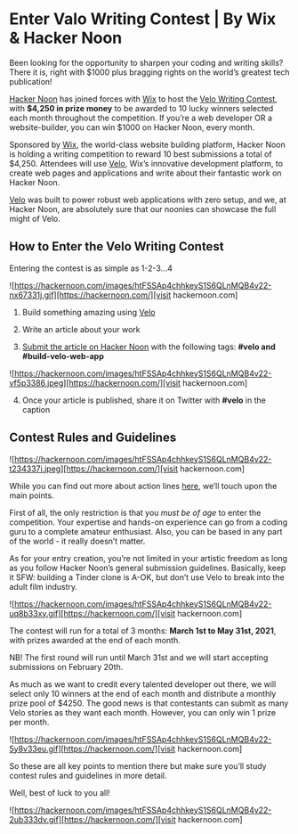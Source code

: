 
# Enter Valo Writing Contest | By Wix & Hacker Noon

Been looking for the opportunity to sharpen your coding and writing skills? There it is, right with $1000 plus bragging rights on the world’s greatest tech publication!

[Hacker Noon](https://hackernoon.com/) has joined forces with [Wix](https://www.wix.com/) to host the [Velo Writing Contest](https://hackernoon.com/introducing-the-velo-writing-contest-by-wix-and-hacker-noon-ta3433v0/), with **$4,250 in prize money** to be awarded to 10 lucky winners selected each month throughout the competition. If you’re a web developer OR a website-builder, you can win $1000 on Hacker Noon, every month.

Sponsored by [Wix](https://www.wix.com/), the world-class website building platform, Hacker Noon is holding a writing competition to reward 10 best submissions a total of $4,250. Attendees will use [Velo](https://www.wix.com/velo/blog/post/what-is-velo-by-wix-build-web-applications-faster?ref=hackernoon.com), Wix’s innovative development platform, to create web pages and applications and write about their fantastic work on Hacker Noon.

[Velo](https://www.wix.com/velo?ref=hackernoon.com) was built to power robust web applications with zero setup, and we, at Hacker Noon, are absolutely sure that our noonies can showcase the full might of Velo.

## How to Enter the Velo Writing Contest

Entering the contest is as simple as 1-2-3…4

![https://hackernoon.com/images/htFSSAp4chhkeyS1S6QLnMQB4v22-nx67331j.gif][https://hackernoon.com/][visit hackernoon.com]

1. Build something amazing using [Velo](https://www.wix.com/velo?ref=hackernoon.com)

2. Write an article about your work

3. [Submit the article on Hacker Noon](https://app.hackernoon.com/new?ref=hackernoon.com) with the following tags: **#velo and #build-velo-web-app**

![https://hackernoon.com/images/htFSSAp4chhkeyS1S6QLnMQB4v22-vf5p3386.jpeg][https://hackernoon.com/][visit hackernoon.com]

4. Once your article is published, share it on Twitter with **#velo** in the caption

## Contest Rules and Guidelines

![https://hackernoon.com/images/htFSSAp4chhkeyS1S6QLnMQB4v22-t234337i.jpeg][https://hackernoon.com/][visit hackernoon.com]

While you can find out more about action lines [here](https://hackernoon.com/introducing-the-velo-writing-contest-by-wix-and-hacker-noon-ta3433v0?source=rss), we’ll touch upon the main points.

First of all, the only restriction is that you *must be of age* to enter the competition. Your expertise and hands-on experience can go from a coding guru to a complete amateur enthusiast. Also, you can be based in any part of the world - it really doesn’t matter.

As for your entry creation, you’re not limited in your artistic freedom as long as you follow Hacker Noon’s general submission guidelines. Basically, keep it SFW: building a Tinder clone is A-OK, but don’t use Velo to break into the adult film industry.

![https://hackernoon.com/images/htFSSAp4chhkeyS1S6QLnMQB4v22-uq8b33xy.gif][https://hackernoon.com/][visit hackernoon.com]

The contest will run for a total of 3 months: **March 1st to May 31st, 2021**, with prizes awarded at the end of each month.

NB! The first round will run until March 31st and we will start accepting submissions on February 20th.

As much as we want to credit every talented developer out there, we will select only 10 winners at the end of each month and distribute a monthly prize pool of $4250. The good news is that contestants can submit as many Velo stories as they want each month. However, you can only win 1 prize per month.

![https://hackernoon.com/images/htFSSAp4chhkeyS1S6QLnMQB4v22-5y8v33eu.gif][https://hackernoon.com/][visit hackernoon.com]

So these are all key points to mention there but make sure you’ll study contest rules and guidelines in more detail. 

Well, best of luck to you all!

![https://hackernoon.com/images/htFSSAp4chhkeyS1S6QLnMQB4v22-2ub333dv.gif][https://hackernoon.com/][visit hackernoon.com]
